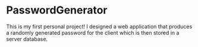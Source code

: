 # PasswordGenerator
This is my first personal project! I designed a web application that produces a randomly generated password for the client which is then stored in a server database. 
